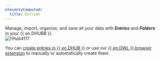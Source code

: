 ```yaml
---
eleventyComputed:
  title: Entries
---
```

Manage, import, organize, and save all your data with ***Entries*** and ***Folders*** in your {{ en.DHUBB }}.  
![!!Hub4117](https://webdevolutions.azureedge.net/docs/en/hub/Hub4117.png)  

You can [create entries in {{ en.DHUB }}](/hub/web-interface/hub-overview/entries/create-entries-manually/) or use our [{{ en.DWL }} browser extension](/hub/dwl/using-devolutions-web-login/) to manually or automatically create them. 
